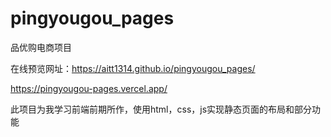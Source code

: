 # pingyougou_pages

品优购电商项目

在线预览网址：https://aitt1314.github.io/pingyougou_pages/

https://pingyougou-pages.vercel.app/

此项目为我学习前端前期所作，使用html，css，js实现静态页面的布局和部分功能
